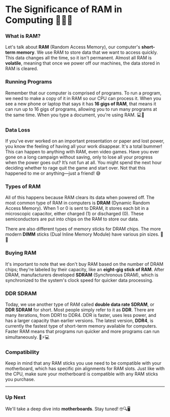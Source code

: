 # The Significance of RAM in Computing 💾🧠💡

### What is RAM?
Let's talk about **RAM** (Random Access Memory), our computer's **short-term memory**. We use RAM to store data that we want to access quickly. This data changes all the time, so it isn't permanent. Almost all RAM is **volatile**, meaning that once we power off our machines, the data stored in RAM is cleared.

### Running Programs
Remember that our computer is comprised of programs. To run a program, we need to make a copy of it in RAM so our CPU can process it. When you see a new phone or laptop that says it has **16 gigs of RAM**, that means it can run up to 16 gigs of programs, allowing you to run many programs at the same time. When you type a document, you're using RAM. 💻📝

### Data Loss
If you've ever worked on an important presentation or paper and lost power, you know the feeling of having all your work disappear. It's a total bummer! This can happen to anything with RAM, even video games. Have you ever gone on a long campaign without saving, only to lose all your progress when the power goes out? It’s not fun at all. You might spend the next hour deciding whether to rage quit the game and start over. Not that this happened to me or anything—just a friend! 😅

### Types of RAM
All of this happens because RAM clears its data when powered off. The most common type of RAM in computers is **DRAM** (Dynamic Random Access Memory). When 1 or 0 is sent to DRAM, it stores each bit in a microscopic capacitor, either charged (1) or discharged (0). These semiconductors are put into chips on the RAM to store our data.

There are also different types of memory sticks for DRAM chips. The more modern **DIMM** sticks (Dual Inline Memory Module) have various pin sizes. 🧮🔌

### Buying RAM
It's important to note that we don't buy RAM based on the number of DRAM chips; they're labeled by their capacity, like an **eight-gig stick of RAM**. After DRAM, manufacturers developed **SDRAM** (Synchronous DRAM), which is synchronized to the system's clock speed for quicker data processing.

### DDR SDRAM
Today, we use another type of RAM called **double data rate SDRAM**, or **DDR SDRAM** for short. Most people simply refer to it as **DDR**. There are many iterations, from DDR1 to DDR4. DDR is faster, uses less power, and has a larger capacity than earlier versions. The latest version, **DDR4**, is currently the fastest type of short-term memory available for computers. Faster RAM means that programs run quicker and more programs can run simultaneously. 💨⚡️💻

### Compatibility
Keep in mind that any RAM sticks you use need to be compatible with your motherboard, which has specific pin alignments for RAM slots. Just like with the CPU, make sure your motherboard is compatible with any RAM sticks you purchase.

---

### Up Next
We'll take a deep dive into **motherboards**. Stay tuned! 🤓🔍🖥️
